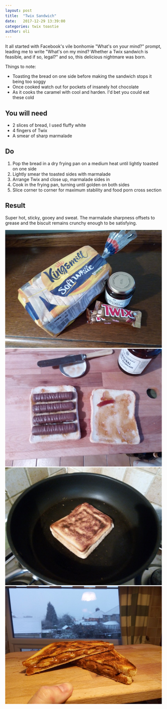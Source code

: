 ```yaml
---
layout: post
title:  "Twix Sandwich"
date:   2017-12-29 13:39:00
categories: twix toastie 
author: oli
---
```


It all started with Facebook's vile bonhomie "What's on your mind?" prompt, leading me to write "What's on my mind? Whether a Twix sandwich is feasible, and if so, legal?" and so, this delicious nightmare was born.

Things to note:

* Toasting the bread on one side before making the sandwich stops it being too soggy
* Once cooked watch out for pockets of insanely hot chocolate
* As it cooks the caramel with cool and harden.  I'd bet you could eat these cold

## You will need

* 2 slices of bread, I used fluffy white
* 4 fingers of Twix
* A smear of sharp marmalade

## Do

1. Pop the bread in a dry frying pan on a medium heat until lightly toasted on one side
2. Lightly smear the toasted sides with marmalade
3. Arrange Twix and close up, marmalade sides in
4. Cook in the frying pan, turning until golden on both sides
5. Slice corner to corner for maximum stability and food porn cross section

## Result

Super hot, sticky, gooey and sweat.  The marmalade sharpness offsets to grease and the biscuit remains crunchy enough to be satisfying.


![Ingrediants](images/twix_sandwich/twix_sandwich_01.jpg)
![Assembly](images/twix_sandwich/twix_sandwich_02.jpg)
![Cooking](images/twix_sandwich/twix_sandwich_03.jpg)
![GET IN MY FACE](images/twix_sandwich/twix_sandwich_04.jpg)

